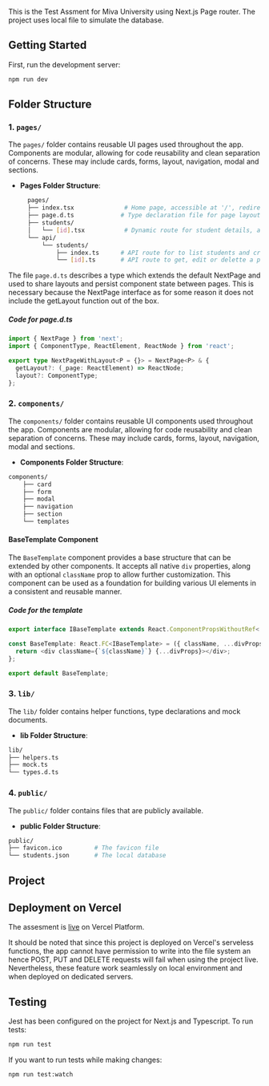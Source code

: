 This is the Test Assment for Miva University using Next.js Page router. The project uses local file to simulate the database.

## Getting Started

First, run the development server:

```bash
npm run dev
```

## Folder Structure

### 1. `pages/`

The `pages/` folder contains reusable UI pages used throughout the app. Components are modular, allowing for code reusability and clean separation of concerns. These may include cards, forms, layout, navigation, modal and sections.

- **Pages Folder Structure**:
  ```bash
    pages/
    ├── index.tsx              # Home page, accessible at '/', redirects to '/students'
    ├── page.d.ts             # Type declaration file for page layouts.
    ├── students/
    │   └── [id].tsx           # Dynamic route for student details, accessible at '/studentss/[id]'
    └── api/
        └── students/
            ├── index.ts      # API route for to list students and create new student, accessible at '/api/students'
            └── [id].ts       # API route to get, edit or delette a particular student,, accessible at '/api/students/[id]'
  ```

The file `page.d.ts` describes a type which extends the default NextPage and used to share layouts and persist component state between pages. This is necessary because the NextPage interface as for some reason it does not include the getLayout function out of the box.

##### Code for page.d.ts

```typescript
import { NextPage } from 'next';
import { ComponentType, ReactElement, ReactNode } from 'react';

export type NextPageWithLayout<P = {}> = NextPage<P> & {
  getLayout?: (_page: ReactElement) => ReactNode;
  layout?: ComponentType;
};
```

### 2. `components/`

The `components/` folder contains reusable UI components used throughout the app. Components are modular, allowing for code reusability and clean separation of concerns. These may include cards, forms, layout, navigation, modal and sections.

- **Components Folder Structure**:

```bash
components/
    ├── card
    ├── form
    ├── modal
    ├── navigation
    ├── section
    └── templates
```

#### BaseTemplate Component

The `BaseTemplate` component provides a base structure that can be extended by other components. It accepts all native `div` properties, along with an optional `className` prop to allow further customization. This component can be used as a foundation for building various UI elements in a consistent and reusable manner.

##### Code for the template

```typescript
export interface IBaseTemplate extends React.ComponentPropsWithoutRef<'div'> {}

const BaseTemplate: React.FC<IBaseTemplate> = ({ className, ...divProps }) => {
  return <div className={`${className}`} {...divProps}></div>;
};

export default BaseTemplate;
```

### 3. `lib/`

The `lib/` folder contains helper functions, type declarations and mock documents.

- **lib Folder Structure**:

```bash
lib/
├── helpers.ts
├── mock.ts
└── types.d.ts
```

### 4. `public/`

The `public/` folder contains files that are publicly available.

- **public Folder Structure**:

```bash
public/
├── favicon.ico         # The favicon file
└── students.json       # The local database
```

## Project

## Deployment on Vercel

The assesment is [live](https://philip-miva-test.vercel.app) on Vercel Platform.

It should be noted that since this project is deployed on Vercel's serveless functions, the app cannot have permission to write into the file system an hence POST, PUT and DELETE requests will fail when using the project live. Nevertheless, these feature work seamlessly on local environment and when deployed on dedicated servers.

## Testing

Jest has been configured on the project for Next.js and Typescript. To run tests:

```bash
npm run test
```

If you want to run tests while making changes:

```bash
npm run test:watch
```
